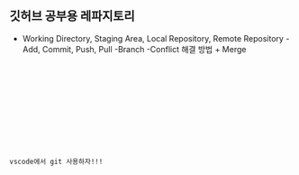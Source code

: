 ## 깃허브 공부용 레파지토리

- Working Directory, Staging Area, Local Repository, Remote Repository
  -Add, Commit, Push, Pull
  -Branch
  -Conflict 해결 방법 + Merge

<code>
  <!DOCTYPE html>
<html lang="en">
  <head>
    <meta charset="UTF-8" />
    <meta http-equiv="X-UA-Compatible" content="IE=edge" />
    <meta name="viewport" content="width=device-width, initial-scale=1.0" />
    <title>이건 새로운 기능!!!!!!</title>
  </head>
  <body>
    <p>vscode에서 git 사용하자!!!</p>
  </body>
</html>

</code>
